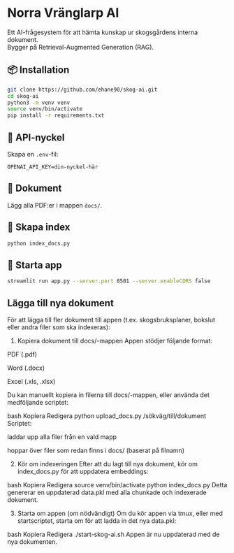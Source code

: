 # Norra Vränglarp AI

Ett AI-frågesystem för att hämta kunskap ur skogsgårdens interna dokument.  
Bygger på Retrieval-Augmented Generation (RAG).

## 📦 Installation

```bash
git clone https://github.com/ehane90/skog-ai.git
cd skog-ai
python3 -m venv venv
source venv/bin/activate
pip install -r requirements.txt
```

## 🔐 API-nyckel

Skapa en `.env`-fil:

```env
OPENAI_API_KEY=din-nyckel-här
```

## 📁 Dokument

Lägg alla PDF:er i mappen `docs/`.

## 🧠 Skapa index

```bash
python index_docs.py
```

## 🚀 Starta app

```bash
streamlit run app.py --server.port 8501 --server.enableCORS false
```



##  Lägga till nya dokument
För att lägga till fler dokument till appen (t.ex. 
skogsbruksplaner, bokslut eller andra filer som ska indexeras):

1. Kopiera dokument till docs/-mappen
Appen stödjer följande format:

PDF (.pdf)

Word (.docx)

Excel (.xls, .xlsx)

Du kan manuellt kopiera in filerna till docs/-mappen, eller 
använda det medföljande scriptet:

bash
Kopiera
Redigera
python upload_docs.py /sökväg/till/dokument
Scriptet:

laddar upp alla filer från en vald mapp

hoppar över filer som redan finns i docs/ (baserat på filnamn)

2. Kör om indexeringen
Efter att du lagt till nya dokument, kör om index_docs.py för att 
uppdatera embeddings:

bash
Kopiera
Redigera
source venv/bin/activate
python index_docs.py
Detta genererar en uppdaterad data.pkl med alla chunkade och 
indexerade dokument.

3. Starta om appen (om nödvändigt)
Om du kör appen via tmux, eller med startscriptet, starta om för 
att ladda in det nya data.pkl:

bash
Kopiera
Redigera
./start-skog-ai.sh
Appen är nu uppdaterad med de nya dokumenten.


